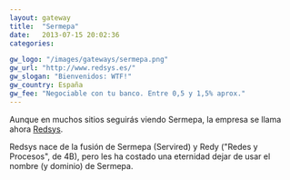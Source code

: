 ```yaml
---
layout: gateway
title:  "Sermepa"
date:   2013-07-15 20:02:36
categories: 

gw_logo: "/images/gateways/sermepa.png"
gw_url: "http://www.redsys.es/"
gw_slogan: "Bienvenidos: WTF!"
gw_country: España
gw_fee: "Negociable con tu banco. Entre 0,5 y 1,5% aprox."
---
```


Aunque en muchos sitios seguirás viendo Sermepa, la empresa se llama ahora [Redsys](/redsys/).

Redsys nace de la fusión de Sermepa (Servired) y Redy ("Redes y Procesos", de 4B), pero les ha costado una eternidad dejar de usar el nombre (y dominio) de Sermepa.

